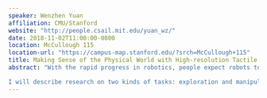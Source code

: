 ```yaml
---
speaker: Wenzhen Yuan
affiliation: CMU/Stanford
website: "http://people.csail.mit.edu/yuan_wz/"
date: 2018-11-02T11:00:00-0800
location: McCullough 115
location-url: "https://campus-map.stanford.edu/?srch=McCullough+115"
title: Making Sense of the Physical World with High-resolution Tactile Sensing
abstract: "With the rapid progress in robotics, people expect robots to be able to accomplish a wide variety of tasks in the real world, such as working in factories, performing household chores, and caring for elderly. However, it is still very difficult for robots to act in the physical world. A major challenge lies in the lack of adequate tactile sensing. Progress requires advances in the sensing hardware, but also requires advances in the software that can exploit the tactile signals generated when the robot touches an object. The sensor we use is a vision-based tactile sensor called GelSight, which measures the geometry and traction field of the contact surface. For interpreting the high-resolution tactile signal, we utilize both traditional statistical models and deep neural networks.

I will describe research on two kinds of tasks: exploration and manipulation. For exploration, I use active touch to estimate the physical properties of the objects. The work has included learning the basic properties (e.g., hardness), of artificial objects, as well as estimating the general properties of natural objects via autonomous tactile exploration. For manipulation, I study the robot’s ability to detect slip or incipient slip with tactile sensing during grasping. My research helps robots to better understand and flexibly interact with the physical world."
---
```

